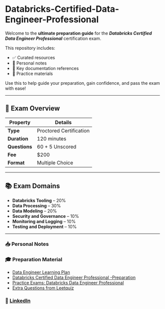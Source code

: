 # Databricks-Certified-Data-Engineer-Professional

Welcome to the **ultimate preparation guide** for the ***Databricks Certified Data Engineer Professional*** certification exam.

This repository includes:
- ✅ Curated resources
- 📝 Personal notes
- 🔗 Key documentation references
- 🧪 Practice materials

Use this to help guide your preparation, gain confidence, and pass the exam with ease!

---

## 📌 Exam Overview

| Property            | Details                     |
|---------------------|-----------------------------|
| **Type**            | Proctored Certification     |
| **Duration**        | 120 minutes                 |
| **Questions**       | 60 + 5 Unscored             |
| **Fee**             | $200                        |
| **Format**          | Multiple Choice             |

---

## 📚 Exam Domains

- **Databricks Tooling** – 20%
- **Data Processing** – 30%
- **Data Modeling** – 20%
- **Security and Governance** – 10%
- **Monitoring and Logging** – 10%
- **Testing and Deployment** – 10%

---

### 📥 Personal Notes

### 🎓 Preparation Material
- [Data Engineer Learning Plan](https://customer-academy.databricks.com/learn/learning-plans/10/data-engineer-learning-plan?hash=c708cd74a17032630b53520df41e6cf31e98a289&generated_by=726929)
- [Databricks Certified Data Engineer Professional -Preparation](https://www.udemy.com/course/databricks-certified-data-engineer-professional/?couponCode=LEARNNOWPLANS)
- [Practice Exams: Databricks Data Engineer Professional](https://www.udemy.com/course/practice-exams-databricks-data-engineer-professional-k/?couponCode=LEARNNOWPLANS)
- [Extra Questions from Leetquiz](https://leetquiz.com/certificate/databricks-certified-data-engineer-professional/questions/all?page=1)

### 🔗 [LinkedIn](https://www.linkedin.com/in/khush-jani)

